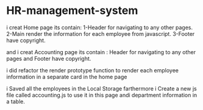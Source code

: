 # HR-management-system
i creat Home page its contain:
1-Header for navigating to any other pages.
2-Main render the information for each employee from javascript.
3-Footer have  copyright.

and i creat Accounting page its contain :
Header for navigating to any other pages and Footer have  copyright.

 i did refactor the render prototype function to render each employee information in a separate card in the home page

 i Saved all the employees in the Local Storage farthermore i Create a new js file called accounting.js to use it in this page andi  department information in a table.